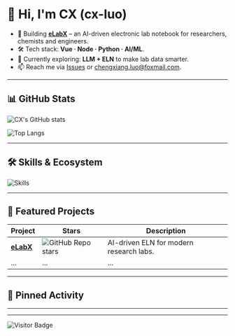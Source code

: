 # 👋 Hi, I'm CX (cx-luo)

- 🔬 Building [**eLabX**](https://github.com/cx-luo/eLabX) – an AI-driven electronic lab notebook for researchers, chemists and engineers.  
- 🛠️ Tech stack: **Vue · Node · Python · AI/ML**.  
- 🌱 Currently exploring: **LLM + ELN** to make lab data smarter.  
- 📫 Reach me via [Issues](https://github.com/cx-luo/eLabX/issues) or chengxiang.luo@foxmail.com.  

---

## 📊 GitHub Stats
<!-- 替换 theme 参数可换配色：radical / vue-dark / buefy / panda / ... -->
![CX's GitHub stats](https://github-readme-stats.vercel.app/api?username=cx-luo&show_icons=true&theme=vue-dark&hide=stars)

<!-- 如需统计 Top Languages -->
![Top Langs](https://github-readme-stats.vercel.app/api/top-langs/?username=cx-luo&layout=compact&theme=vue-dark)

---

## 🛠️ Skills & Ecosystem
<!-- 图标列表：https://skillicons.dev  支持 50+ 技术 -->
![Skills](https://skillicons.dev/icons?i=vue,nodejs,python,fastapi,golang,c,mysql,postgres,docker,githubactions)

---

## 🚀 Featured Projects
| Project | Stars | Description |
|---------|-------|-------------|
| [**eLabX**](https://github.com/cx-luo/eLabX) | ![GitHub Repo stars](https://img.shields.io/github/stars/cx-luo/eLabX?style=social) | AI-driven ELN for modern research labs. |
| ... | ... | ... |

---

## 📌 Pinned Activity
<!-- 动态最近推送，GitHub 会自动展示；如需自定义请用 GitHub Actions -->
<!-- https://github.com/jamesgeorge007/github-activity-readme -->

---


---

<!-- 可选：访客计数徽章 -->
![Visitor Badge](https://visitor-badge.laobi.icu/badge?page_id=cx-luo.cx-luo)
